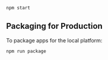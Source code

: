 
```bash
npm start
```

## Packaging for Production

To package apps for the local platform:

```bash
npm run package
```

